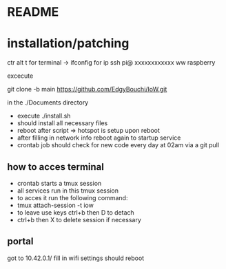 # README #
# installation/patching


ctr alt t for terminal -> ifconfig for ip
ssh pi@ xxxxxxxxxxxx
ww raspberry


excecute 

git clone -b main https://github.com/EdgyBouchi/IoW.git 

in the ./Documents directory

* execute ./install.sh
* should install all necessary files
* reboot after script => hotspot is setup upon reboot
* after filling in network info reboot again to startup service
* crontab job should check for new code every day at 02am via a git pull

## how to acces terminal
* crontab starts a tmux session
* all services run in this tmux session
* to acces it run the following command:
* tmux attach-session -t iow
* to leave use keys ctrl+b then D to detach
* ctrl+b then X to delete session if necessary

## portal
got to 10.42.0.1/
fill in wifi settings
should reboot


